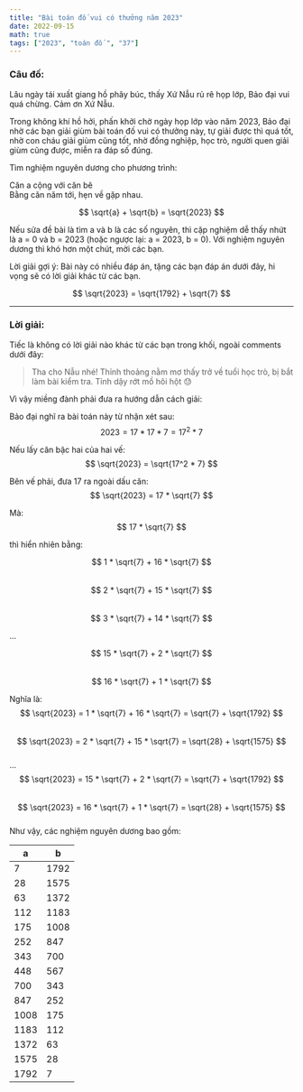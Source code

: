 ```yaml
---
title: "Bài toán đố vui có thưởng năm 2023"
date: 2022-09-15
math: true
tags: ["2023", "toán đố ", "37"]
---
```


### Câu đố:

Lâu ngày tái xuất giang hồ phây búc, thấy Xứ Nẫu rủ rê họp lớp, Bảo đại vui quá chừng. Cảm ơn Xứ Nẫu.

Trong không khí hồ hởi, phấn khởi chờ ngày họp lớp vào năm 2023, Bảo đại nhờ các bạn giải giùm bài toán đố vui có thưởng này, tự giải được thì quá tốt, nhờ con cháu giải giùm cũng tốt, nhờ đồng nghiệp, học trò, người quen giải giùm cũng được, miễn ra đáp số đúng.

Tìm nghiệm nguyên dương cho phương trình:

Căn a cộng với căn bê  
Bằng căn năm tới, hẹn về gặp nhau.

$$ \sqrt{a} + \sqrt{b} = \sqrt{2023} $$

Nếu sửa đề bài là tìm a và b là các số nguyên, thì cặp nghiệm dễ thấy nhứt là a = 0 và b = 2023 (hoặc ngược lại: a = 2023, b = 0).
Với nghiệm nguyên dương thì khó hơn một chút, mời các bạn.


Lời giải gợi ý: Bài này có nhiều đáp án, tặng các bạn đáp án dưới đây, hi vọng sẽ có lời giải khác từ các bạn.

$$ \sqrt{2023} = \sqrt{1792} + \sqrt{7} $$


---
### Lời giải:

Tiếc là không có lời giải nào khác từ các bạn trong khối, ngoài comments dưới đây:

> Tha cho Nẫu nhé! Thỉnh thoảng nằm mơ thấy trở về tuổi học trò, bị bắt làm bài kiểm tra. Tỉnh dậy rớt mồ hôi hột 😓

Vì vậy miềng đành phải đưa ra hướng dẫn cách giải:

Bảo đại nghĩ ra bài toán này từ nhận xét sau:  
$$ 2023 = 17 * 17 * 7 = 17^2 * 7 $$

Nếu lấy căn bậc hai của hai vế:  
$$ \sqrt{2023} = \sqrt{17^2 * 7} $$

Bên vế phải, đưa 17 ra ngoài dấu căn:  
$$ \sqrt{2023} = 17 * \sqrt{7} $$

Mà:   
$$ 17 * \sqrt{7} $$ 

thì hiển nhiên bằng:

$$ 1 * \sqrt{7} + 16 * \sqrt{7} $$  
$$ 2 * \sqrt{7} + 15 * \sqrt{7} $$  
$$ 3 * \sqrt{7} + 14 * \sqrt{7} $$  

...

$$ 15 * \sqrt{7} + 2 * \sqrt{7} $$  
$$ 16 * \sqrt{7} + 1 * \sqrt{7} $$

Nghĩa là:  
$$ \sqrt{2023} = 1 * \sqrt{7} + 16 * \sqrt{7} = \sqrt{7} + \sqrt{1792} $$  
$$ \sqrt{2023} = 2 * \sqrt{7} + 15 * \sqrt{7} = \sqrt{28} + \sqrt{1575} $$  
...  
$$ \sqrt{2023} = 15 * \sqrt{7} + 2 * \sqrt{7} = \sqrt{7} + \sqrt{1792} $$  
$$ \sqrt{2023} = 16 * \sqrt{7} + 1 * \sqrt{7} = \sqrt{28} + \sqrt{1575} $$  
Như vậy, các nghiệm nguyên dương bao gồm:  

| a    | b    |
| ---- | ---- |
| 7    | 1792 |
| 28   | 1575 |
| 63   | 1372 |
| 112  | 1183 |
| 175  | 1008 |
| 252  | 847  |
| 343  | 700  |
| 448  | 567  |
| 700  | 343  |
| 847  | 252  |
| 1008 | 175  |
| 1183 | 112  |
| 1372 | 63   |
| 1575 | 28   |
| 1792 | 7    |

